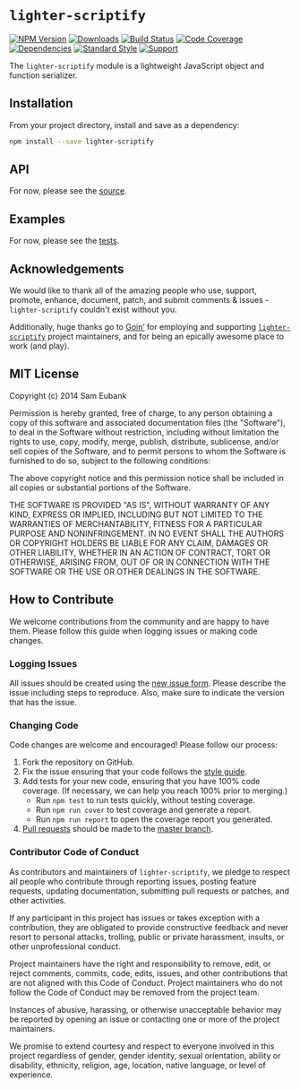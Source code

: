 # `lighter-scriptify`
[![NPM Version](https://img.shields.io/npm/v/lighter-scriptify.svg)](https://npmjs.org/package/lighter-scriptify)
[![Downloads](https://img.shields.io/npm/dm/lighter-scriptify.svg)](https://npmjs.org/package/lighter-scriptify)
[![Build Status](https://img.shields.io/travis/lighterio/lighter-scriptify.svg)](https://travis-ci.org/lighterio/lighter-scriptify)
[![Code Coverage](https://img.shields.io/coveralls/lighterio/lighter-scriptify/master.svg)](https://coveralls.io/r/lighterio/lighter-scriptify)
[![Dependencies](https://img.shields.io/david/lighterio/lighter-scriptify.svg)](https://david-dm.org/lighterio/lighter-scriptify)
[![Standard Style](https://img.shields.io/badge/code%20style-standard-brightgreen.svg)](https://github.com/feross/standard)
[![Support](https://img.shields.io/gratipay/Lighter.io.svg)](https://gratipay.com/Lighter.io/)

The `lighter-scriptify` module is a lightweight JavaScript object and function serializer.


## Installation

From your project directory, install and save as a dependency:
```bash
npm install --save lighter-scriptify
```


## API

For now, please see the [source](https://github.com/lighterio/lighter-scriptify/blob/master/lighter-scriptify.js).


## Examples

For now, please see the [tests](https://github.com/lighterio/lighter-scriptify/blob/master/test/type.js).


## Acknowledgements

We would like to thank all of the amazing people who use, support,
promote, enhance, document, patch, and submit comments & issues -
`lighter-scriptify` couldn't exist without you.

Additionally, huge thanks go to [Goin’](https://goin.io) for employing
and supporting [`lighter-scriptify`](http://lighter.io/lighter-scriptify) project
maintainers, and for being an epically awesome place to work (and play).


## MIT License

Copyright (c) 2014 Sam Eubank

Permission is hereby granted, free of charge, to any person obtaining a copy
of this software and associated documentation files (the "Software"), to deal
in the Software without restriction, including without limitation the rights
to use, copy, modify, merge, publish, distribute, sublicense, and/or sell
copies of the Software, and to permit persons to whom the Software is
furnished to do so, subject to the following conditions:

The above copyright notice and this permission notice shall be included in all
copies or substantial portions of the Software.

THE SOFTWARE IS PROVIDED "AS IS", WITHOUT WARRANTY OF ANY KIND, EXPRESS OR
IMPLIED, INCLUDING BUT NOT LIMITED TO THE WARRANTIES OF MERCHANTABILITY,
FITNESS FOR A PARTICULAR PURPOSE AND NONINFRINGEMENT. IN NO EVENT SHALL THE
AUTHORS OR COPYRIGHT HOLDERS BE LIABLE FOR ANY CLAIM, DAMAGES OR OTHER
LIABILITY, WHETHER IN AN ACTION OF CONTRACT, TORT OR OTHERWISE, ARISING FROM,
OUT OF OR IN CONNECTION WITH THE SOFTWARE OR THE USE OR OTHER DEALINGS IN THE
SOFTWARE.


## How to Contribute

We welcome contributions from the community and are happy to have them.
Please follow this guide when logging issues or making code changes.

### Logging Issues

All issues should be created using the
[new issue form](https://github.com/lighterio/lighter-scriptify/issues/new).
Please describe the issue including steps to reproduce. Also, make sure
to indicate the version that has the issue.

### Changing Code

Code changes are welcome and encouraged! Please follow our process:

1. Fork the repository on GitHub.
2. Fix the issue ensuring that your code follows the
   [style guide](http://lighter.io/style-guide).
3. Add tests for your new code, ensuring that you have 100% code coverage.
   (If necessary, we can help you reach 100% prior to merging.)
   * Run `npm test` to run tests quickly, without testing coverage.
   * Run `npm run cover` to test coverage and generate a report.
   * Run `npm run report` to open the coverage report you generated.
4. [Pull requests](http://help.github.com/send-pull-requests/) should be made
   to the [master branch](https://github.com/lighterio/lighter-scriptify/tree/master).

### Contributor Code of Conduct

As contributors and maintainers of `lighter-scriptify`, we pledge to respect all
people who contribute through reporting issues, posting feature requests,
updating documentation, submitting pull requests or patches, and other
activities.

If any participant in this project has issues or takes exception with a
contribution, they are obligated to provide constructive feedback and never
resort to personal attacks, trolling, public or private harassment, insults, or
other unprofessional conduct.

Project maintainers have the right and responsibility to remove, edit, or
reject comments, commits, code, edits, issues, and other contributions
that are not aligned with this Code of Conduct. Project maintainers who do
not follow the Code of Conduct may be removed from the project team.

Instances of abusive, harassing, or otherwise unacceptable behavior may be
reported by opening an issue or contacting one or more of the project
maintainers.

We promise to extend courtesy and respect to everyone involved in this project
regardless of gender, gender identity, sexual orientation, ability or
disability, ethnicity, religion, age, location, native language, or level of
experience.
